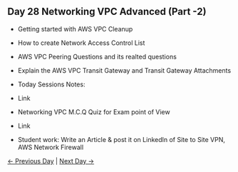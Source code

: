 ## Day 28 Networking VPC Advanced (Part -2)

 - Getting started with AWS VPC Cleanup
 - How to create Network Access Control List
 - AWS VPC Peering Questions and its realted questions
 - Explain the AWS VPC Transit Gateway and Transit Gateway Attachments

 
  - Today Sessions Notes:
  - Link
  - Networking VPC M.C.Q Quiz for Exam point of View
  - Link

  - Student work: Write an Article & post it on LinkedIn of Site to Site VPN, AWS Network Firewall

 [← Previous Day](../day27/README.md) | [Next Day →](../day29/README.md)
